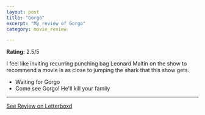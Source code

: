 ```yaml
---
layout: post
title: "Gorgo"
excerpt: "My review of Gorgo"
category: movie_review

---
```


**Rating:** 2.5/5

I feel like inviting recurring punching bag Leonard Maltin on the show to recommend a movie is as close to jumping the shark that this show gets.

* Waiting for Gorgo
* Come see Gorgo! He'll kill your family

<hr>

[See Review on Letterboxd](https://boxd.it/64Vx5B)
